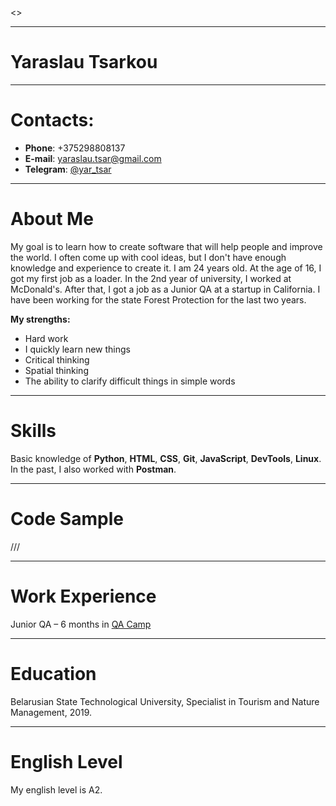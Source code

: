 <>

---

# Yaraslau Tsarkou

---

# Contacts:
 * **Phone**: +375298808137
 * **E-mail**: <yaraslau.tsar@gmail.com>
 * **Telegram**: [@yar_tsar](https://t.me/yar_tsar)

---

# About Me

My goal is to learn how to create software that will help people and improve the world. I often come up with cool ideas, but I don't have enough knowledge and experience to create it.
I am 24 years old. At the age of 16, I got my first job as a loader. In the 2nd year of university, I worked at McDonald's. After that, I got a job as a Junior QA at a startup in California. I have been working for the state Forest Protection for the last two years.

**My strengths:**
* Hard work
* I quickly learn new things
* Critical thinking
* Spatial thinking
* The ability to clarify difficult things in simple words

---

# Skills

Basic knowledge of **Python**, **HTML**, **CSS**, **Git**, **JavaScript**, **DevTools**, **Linux**. In the past, I also worked with **Postman**.

---

# Code Sample

///



---

# Work Experience

Junior QA – 6 months in [QA Camp](https://qacamp.com)

---

# Education

Belarusian State Technological University, Specialist in Tourism and Nature Management, 2019.

---

# English Level

My english level is A2.
